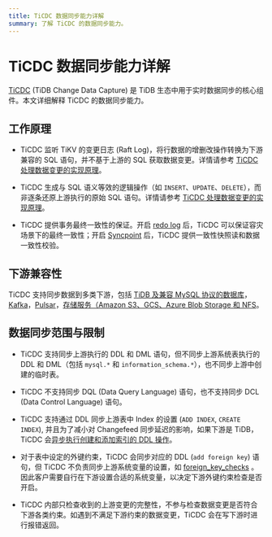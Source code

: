 ```yaml
---
title: TiCDC 数据同步能力详解
summary: 了解 TiCDC 的数据同步能力。
---
```


# TiCDC 数据同步能力详解

[TiCDC](/ticdc/ticdc-overview.md) (TiDB Change Data Capture) 是 TiDB 生态中用于​​实时数据同步​​的核心组件。本文详细解释 TiCDC 的数据同步能力。

## 工作原理​

- TiCDC 监听 TiKV 的变更日志 (Raft Log)，将行数据的增删改操作转换为下游兼容的 SQL 语句，并不基于上游的 SQL 获取数据变更。详情请参考 [TiCDC 处理数据变更的实现原理](/ticdc/ticdc-overview.md#ticdc-处理数据变更的实现原理)。

- TiCDC 生成与 SQL 语义等效的逻辑操作（如 `INSERT`、`UPDATE`、`DELETE`），而非逐条还原上游执行的原始 SQL 语句。详情请参考 [TiCDC 处理数据变更的实现原理](/ticdc/ticdc-overview.md#ticdc-处理数据变更的实现原理)。

- TiCDC 提供事务最终一致性的保证。开启 [redo log](/ticdc/ticdc-sink-to-mysql.md#灾难场景的最终一致性复制) 后，TiCDC 可以保证容灾场景下的最终一致性；开启 [Syncpoint](/ticdc/ticdc-upstream-downstream-check.md#启用-syncpoint) 后，TiCDC 提供一致性快照读和数据一致性校验。

## 下游兼容性

TiCDC 支持同步数据到多类下游，包括 [TiDB 及兼容 MySQL 协议的数据库](/ticdc/ticdc-sink-to-mysql.md)，[Kafka](/ticdc/ticdc-sink-to-kafka.md)，[Pulsar](/ticdc/ticdc-sink-to-pulsar.md)，[存储服务（Amazon S3、GCS、Azure Blob Storage 和 NFS](/ticdc/ticdc-sink-to-cloud-storage.md)。

## 数据同步范围与限制

- TiCDC 支持同步上游执行的 DDL 和 DML 语句，但不同步上游系统表执行的 DDL 和 DML（包括 `mysql.*` 和 `information_schema.*`），也不同步上游中创建的临时表。

- TiCDC 不支持同步 DQL (Data Query Language) 语句，也不支持同步 DCL (Data Control Language) 语句。

- TiCDC 支持通过 DDL 同步上游表中 Index 的设置 (`ADD INDEX`, `CREATE INDEX`), 并且为了减小对 Changefeed 同步延迟的影响，如果下游是 TiDB，TiCDC 会[异步执行创建和添加索引的 DDL 操作](/ticdc/ticdc-ddl.md#创建和添加索引-ddl-的异步执行)。

- 对于表中设定的外键约束，TiCDC 会同步对应的 DDL (`add foreign key`) 语句，但 TiCDC 不负责同步上游系统变量的设置，如 [foreign_key_checks](/system-variables.md#foreign_key_checks) 。因此客户需要自行在下游设置合适的系统变量，以决定下游外键约束检查是否开启。

- TiCDC 内部只检查收到的上游变更的完整性，不参与检查数据变更是否符合下游各类约束。如遇到不满足下游约束的数据变更，TiCDC 会在写下游时进行报错返回。